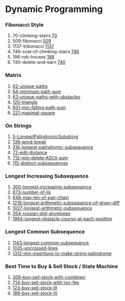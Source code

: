# Dynamic Programming


### Fibonacci Style
1. 70-climbing-stairs [70](./70-climbing-stairs.java)
2. 509-fibonacci [509](./509-fibonacci.java)
3. 1137-tribonacci [1137](./1137-tribonacci.java)
4. 746-cost-of-climbing-stairs [746](./746-cost-of-climbing-stairs.java)
5. 198-rob-houses [198](./198-rob-houses.java)
6. 740-delete-and-earn [740](./740-delete-and-earn.java)

### Matrix
1. [62-unique-paths](./62-unique-paths.java)
2. [64-minimum-path-sum](./64-minimum-path-sum.java)
3. [63-unique-paths-with-obstacles](./63-unique-paths-with-obstacles.java)
4. [120-triangle](./120-triangle.java)
5. [931-min-falling-path-sum](./931-min-falling-path-sum.java)
6. [221-maximal-square](./221-maximal-square.java)

### On Strings
1. [5-LongestPalindromicSubstring](./5-LongestPalindromicSubstring.java)
2. [139-word-break](./139-word-break.java)
3. [516-longest-palindromic-subsequence](./516-longest-palindromic-subsequence.java)
4. [72-edit-distance](./72-edit-distance.java)
5. [712-min-delete-ASCII-sum](./712-min-delete-ASCII-sum.java)
6. [115-distinct-subsequences](./115-distinct-subsequences.java)


### Longest Increasing Subsequence
1. [300-longest-increasing-subsequence](./300-longest-increasing-subsequence.java)
2. [673-number-of-lis](./673-number-of-lis.java)
3. [646-max-len-of-pair-chain](./646-max-len-of-pair-chain.java)
4. [1218-longest-arithmetic-subsequence-of-given-diff](./1218-longest-arithmetic-subsequence-of-given-diff.java)
5. [1027-longest-arithmetic-subsequence](./1027-longest-arithmetic-subsequence.java)
6. [354-russian-doll-envelopes](./354-russian-doll-envelopes.java)
7. [1964-longest-obstacle-course-at-each-position](./1964-longest-obstacle-course-at-each-position.java)

### Longest Common Subsequence
1. [1143-longest-common-subsequence](./1143-longest-common-subsequence.java)
2. [1035-uncrossed-lines](./1035-uncrossed-lines.java)
3. [1312-min-insertions-to-make-string-palindrome](./1312-min-insertions-to-make-string-palindrome.java)
   
### Best Time to Buy & Sell Stock / State Machine
1. [309-buy-sell-stock-with-cooldown](./309-buy-sell-stock-with-cooldown.java)
2. [714-buy-sell-stock-with-txn-fee](./714-buy-sell-stock-with-txn-fee.java)
3. [123-buy-sell-stock-III](./123-buy-sell-stock-III.java)
4. [188-buy-sell-stock-IV](./188-buy-sell-stock-IV.java)

